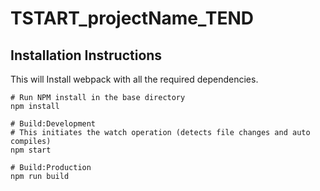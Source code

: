 # TSTART_projectName_TEND

## Installation Instructions
This will Install webpack with all the required dependencies.

```shell
# Run NPM install in the base directory
npm install
```

```shell
# Build:Development
# This initiates the watch operation (detects file changes and auto compiles)
npm start

# Build:Production
npm run build
```